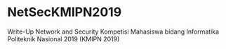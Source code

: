 # NetSecKMIPN2019
Write-Up Network and Security Kompetisi Mahasiswa bidang Informatika Politeknik Nasional 2019 (KMIPN 2019)
